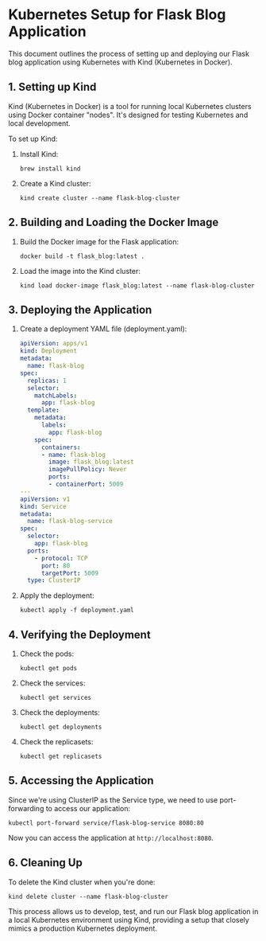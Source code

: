 # Kubernetes Setup for Flask Blog Application

This document outlines the process of setting up and deploying our Flask blog application using Kubernetes with Kind (Kubernetes in Docker).

## 1. Setting up Kind

Kind (Kubernetes in Docker) is a tool for running local Kubernetes clusters using Docker container "nodes". It's designed for testing Kubernetes and local development.

To set up Kind:

1. Install Kind:
   ```
   brew install kind
   ```

2. Create a Kind cluster:
   ```
   kind create cluster --name flask-blog-cluster
   ```

## 2. Building and Loading the Docker Image

1. Build the Docker image for the Flask application:
   ```
   docker build -t flask_blog:latest .
   ```

2. Load the image into the Kind cluster:
   ```
   kind load docker-image flask_blog:latest --name flask-blog-cluster
   ```

## 3. Deploying the Application

1. Create a deployment YAML file (deployment.yaml):
   ```yaml
   apiVersion: apps/v1
   kind: Deployment
   metadata:
     name: flask-blog
   spec:
     replicas: 1
     selector:
       matchLabels:
         app: flask-blog
     template:
       metadata:
         labels:
           app: flask-blog
       spec:
         containers:
         - name: flask-blog
           image: flask_blog:latest
           imagePullPolicy: Never
           ports:
           - containerPort: 5009
   ---
   apiVersion: v1
   kind: Service
   metadata:
     name: flask-blog-service
   spec:
     selector:
       app: flask-blog
     ports:
       - protocol: TCP
         port: 80
         targetPort: 5009
     type: ClusterIP
   ```

2. Apply the deployment:
   ```
   kubectl apply -f deployment.yaml
   ```

## 4. Verifying the Deployment

1. Check the pods:
   ```
   kubectl get pods
   ```

2. Check the services:
   ```
   kubectl get services
   ```

3. Check the deployments:
   ```
   kubectl get deployments
   ```

4. Check the replicasets:
   ```
   kubectl get replicasets
   ```

## 5. Accessing the Application

Since we're using ClusterIP as the Service type, we need to use port-forwarding to access our application:

```
kubectl port-forward service/flask-blog-service 8080:80
```

Now you can access the application at `http://localhost:8080`.

## 6. Cleaning Up

To delete the Kind cluster when you're done:

```
kind delete cluster --name flask-blog-cluster
```

This process allows us to develop, test, and run our Flask blog application in a local Kubernetes environment using Kind, providing a setup that closely mimics a production Kubernetes deployment.